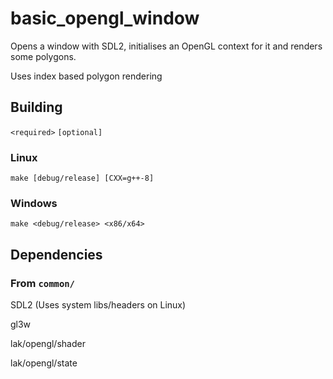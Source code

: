 # basic_opengl_window

Opens a window with SDL2, initialises an OpenGL context for it and renders some
polygons.

Uses index based polygon rendering

## Building

`<required>` `[optional]`

### Linux

```
make [debug/release] [CXX=g++-8]
```

### Windows

```
make <debug/release> <x86/x64>
```

## Dependencies

### From `common/`

SDL2 (Uses system libs/headers on Linux)

gl3w

lak/opengl/shader

lak/opengl/state
